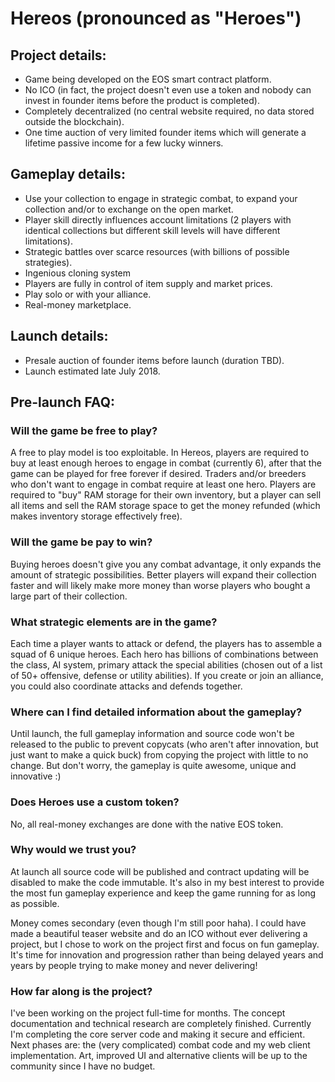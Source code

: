 # Hereos (pronounced as "Heroes")
## Project details:
- Game being developed on the EOS smart contract platform.
- No ICO (in fact, the project doesn't even use a token and nobody can invest in founder items before the product is completed).
- Completely decentralized (no central website required, no data stored outside the blockchain).
- One time auction of very limited founder items which will generate a lifetime passive income for a few lucky winners.

## Gameplay details:
- Use your collection to engage in strategic combat, to expand your collection and/or to exchange on the open market.
- Player skill directly influences account limitations (2 players with identical collections but different skill levels will have different limitations).
- Strategic battles over scarce resources (with billions of possible strategies).
- Ingenious cloning system
- Players are fully in control of item supply and market prices.
- Play solo or with your alliance.
- Real-money marketplace.

## Launch details:
- Presale auction of founder items before launch (duration TBD).
- Launch estimated late July 2018.

## Pre-launch FAQ:
### Will the game be free to play?
A free to play model is too exploitable. In Hereos, players are required to buy at least enough heroes to engage in combat (currently 6), after that the game can be played for free forever if desired. Traders and/or breeders who don't want to engage in combat require at least one hero. Players are required to "buy" RAM storage for their own inventory, but a player can sell all items and sell the RAM storage space to get the money refunded (which makes inventory storage effectively free).

### Will the game be pay to win?
Buying heroes doesn't give you any combat advantage, it only expands the amount of strategic possibilities. Better players will expand their collection faster and will likely make more money than worse players who bought a large part of their collection.

### What strategic elements are in the game?
Each time a player wants to attack or defend, the players has to assemble a squad of 6 unique heroes. Each hero has billions of combinations between the class, AI system, primary attack the special abilities (chosen out of a list of 50+ offensive, defense or utility abilities). If you create or join an alliance, you could also coordinate attacks and defends together.

### Where can I find detailed information about the gameplay?
Until launch, the full gameplay information and source code won't be released to the public to prevent copycats (who aren't after innovation, but just want to make a quick buck) from copying the project with little to no change. But don't worry, the gameplay is quite awesome, unique and innovative :) 

### Does Heroes use a custom token?
No, all real-money exchanges are done with the native EOS token.

### Why would we trust you?
At launch all source code will be published and contract updating will be disabled to make the code immutable. It's also in my best interest to provide the most fun gameplay experience and keep the game running for as long as possible. 

Money comes secondary (even though I'm still poor haha). I could have made a beautiful teaser website and do an ICO without ever delivering a project, but I chose to work on the project first and focus on fun gameplay. It's time for innovation and progression rather than being delayed years and years by people trying to make money and never delivering!

### How far along is the project?
I've been working on the project full-time for months. The concept documentation and technical research are completely finished. Currently I'm completing the core server code and making it secure and efficient. Next phases are: the (very complicated) combat code and my web client implementation. Art, improved UI and alternative clients will be up to the community since I have no budget.
